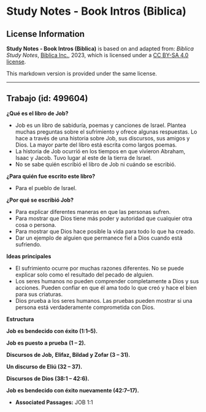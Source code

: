 # Study Notes - Book Intros (Biblica)

## License Information

**Study Notes - Book Intros (Biblica)** is based on and adapted from: _Biblica Study Notes_, [Biblica Inc.](https://www.biblica.com/), 2023, which is licensed under a [CC BY-SA 4.0 license](https://creativecommons.org/licenses/by-sa/4.0/legalcode.en).

This markdown version is provided under the same license.



--------------------------------

## Trabajo (id: 499604)

**¿Qué es el libro de Job?**

* Job es un libro de sabiduría, poemas y canciones de Israel. Plantea muchas preguntas sobre el sufrimiento y ofrece algunas respuestas. Lo hace a través de una historia sobre Job, sus discursos, sus amigos y Dios. La mayor parte del libro está escrita como largos poemas.
* La historia de Job ocurrió en los tiempos en que vivieron Abraham, Isaac y Jacob. Tuvo lugar al este de la tierra de Israel.
* No se sabe quién escribió el libro de Job ni cuándo se escribió.

**¿Para quién fue escrito este libro?**

* Para el pueblo de Israel.

**¿Por qué se escribió Job?**

* Para explicar diferentes maneras en que las personas sufren.
* Para mostrar que Dios tiene más poder y autoridad que cualquier otra cosa o persona.
* Para mostrar que Dios hace posible la vida para todo lo que ha creado.
* Dar un ejemplo de alguien que permanece fiel a Dios cuando está sufriendo.

**Ideas principales**

* El sufrimiento ocurre por muchas razones diferentes. No se puede explicar solo como el resultado del pecado de alguien.
* Los seres humanos no pueden comprender completamente a Dios y sus acciones. Pueden confiar en que él ama todo lo que creó y hace el bien para sus criaturas.
* Dios prueba a los seres humanos. Las pruebas pueden mostrar si una persona está verdaderamente comprometida con Dios.

**Estructura**

**Job es bendecido con éxito (1:1–5\).**

**Job es puesto a prueba** **(1 – 2\).**

**Discursos de Job,** **Elifaz, Bildad y Zofar (3 – 31\).**

**Un discurso de Eliú (32 – 37\).**

**Discursos de Dios (38:1 – 42:6\).**

**Job es bendecido con éxito nuevamente (42:7–17\).**

* **Associated Passages:** JOB 1:1

